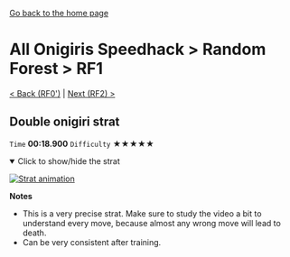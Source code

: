 [Go back to the home page](https://github.com/Doublevil/scbspeedrun)

# All Onigiris Speedhack > Random Forest > RF1

[< Back (RF0')](https://github.com/Doublevil/scbspeedrun/blob/main/levels/arb_sh/RF/RF0'.md) | [Next (RF2) >](https://github.com/Doublevil/scbspeedrun/blob/main/levels/arb_sh/RF/RF2.md)

## Double onigiri strat

`Time` **00:18.900** `Difficulty` ★★★★★
<details open>
  <summary>Click to show/hide the strat</summary>

  [![Strat animation](https://github.com/Doublevil/scbspeedrun/blob/main/media/levels/RF/RF1_DoubleOnigiriStrat.webp)](https://github.com/Doublevil/scbspeedrun/blob/main/media/levels/RF/RF1_DoubleOnigiriStrat.mp4?raw=true)

  **Notes**
  - This is a very precise strat. Make sure to study the video a bit to understand every move, because almost any wrong move will lead to death.
  - Can be very consistent after training.
</details>
